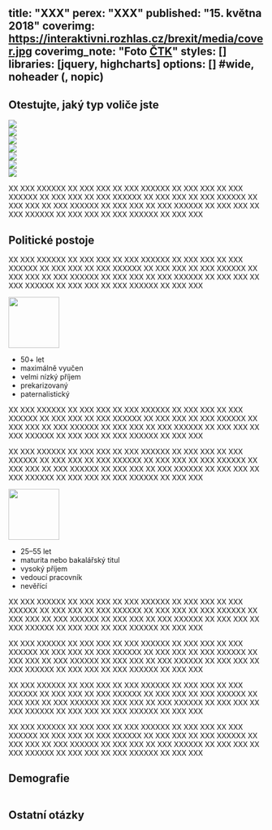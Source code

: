 title: "XXX"
perex: "XXX"
published: "15. května 2018"
coverimg: https://interaktivni.rozhlas.cz/brexit/media/cover.jpg
coverimg_note: "Foto <a href='#'>ČTK</a>"
styles: []
libraries: [jquery, highcharts]
options: [] #wide, noheader (, nopic)
---
<div class="test-big">

<h2>Otestujte, jaký typ voliče jste</h2>

<div class="skupina">

<div class="fotka"><img src="https://dev.datarozhlas.cz/profil-volice/images/nevolic.png"></div>
<div class="fotka"><img src="https://dev.datarozhlas.cz/profil-volice/images/materialista.png"></div>
<div class="fotka"><img src="https://dev.datarozhlas.cz/profil-volice/images/liberal.png"></div>
<div class="fotka"><img src="https://dev.datarozhlas.cz/profil-volice/images/tekavy.png"></div>
<div class="fotka"><img src="https://dev.datarozhlas.cz/profil-volice/images/obranar.png"></div>
<div class="fotka"><img src="https://dev.datarozhlas.cz/profil-volice/images/pasivni.png"></div>
<div class="fotka"><img src="https://dev.datarozhlas.cz/profil-volice/images/krestan.png"></div>

</div>

<div class="test"></div>

</div>

XX XXX XXXXXX XX XXX XXX XX XXX XXXXXX XX XXX XXX XX XXX XXXXXX XX XXX XXX
XX XXX XXXXXX XX XXX XXX XX XXX XXXXXX XX XXX XXX XX XXX XXXXXX XX XXX XXX
XX XXX XXXXXX XX XXX XXX XX XXX XXXXXX XX XXX XXX XX XXX XXXXXX XX XXX XXX

## Politické postoje

<div id="koho-voli" style="max-width: 100%"></div>

<div id="volebni-ucast" style="max-width: 100%"></div>

XX XXX XXXXXX XX XXX XXX XX XXX XXXXXX XX XXX XXX XX XXX XXXXXX XX XXX XXX
XX XXX XXXXXX XX XXX XXX XX XXX XXXXXX XX XXX XXX XX XXX XXXXXX XX XXX XXX
XX XXX XXXXXX XX XXX XXX XX XXX XXXXXX XX XXX XXX XX XXX XXXXXX XX XXX XXX

<left><div class="profil">

<div class="profil-fotka"><img src="https://dev.datarozhlas.cz/profil-volice/images/nevolic.png" style="width: 100px"></div>

<div class="profil-list"><ul><li>50+ let</li><li>maximálně vyučen</li><li>velmi nízký příjem</li><li>prekarizovaný</li><li>paternalistický</li></ul></div>

</div></left>

XX XXX XXXXXX XX XXX XXX XX XXX XXXXXX XX XXX XXX XX XXX XXXXXX XX XXX XXX
XX XXX XXXXXX XX XXX XXX XX XXX XXXXXX XX XXX XXX XX XXX XXXXXX XX XXX XXX
XX XXX XXXXXX XX XXX XXX XX XXX XXXXXX XX XXX XXX XX XXX XXXXXX XX XXX XXX

XX XXX XXXXXX XX XXX XXX XX XXX XXXXXX XX XXX XXX XX XXX XXXXXX XX XXX XXX
XX XXX XXXXXX XX XXX XXX XX XXX XXXXXX XX XXX XXX XX XXX XXXXXX XX XXX XXX
XX XXX XXXXXX XX XXX XXX XX XXX XXXXXX XX XXX XXX XX XXX XXXXXX XX XXX XXX

<right><div class="profil">

<div class="profil-fotka"><img src="https://dev.datarozhlas.cz/profil-volice/images/materialista.png" style="width: 100px"></div>

<div class="profil-list"><ul><li>25–55 let</li><li>maturita nebo bakalářský titul</li><li>vysoký příjem</li><li>vedoucí pracovník</li><li>nevěřící</li></ul></div>

</div></right>

XX XXX XXXXXX XX XXX XXX XX XXX XXXXXX XX XXX XXX XX XXX XXXXXX XX XXX XXX
XX XXX XXXXXX XX XXX XXX XX XXX XXXXXX XX XXX XXX XX XXX XXXXXX XX XXX XXX
XX XXX XXXXXX XX XXX XXX XX XXX XXXXXX XX XXX XXX XX XXX XXXXXX XX XXX XXX

XX XXX XXXXXX XX XXX XXX XX XXX XXXXXX XX XXX XXX XX XXX XXXXXX XX XXX XXX
XX XXX XXXXXX XX XXX XXX XX XXX XXXXXX XX XXX XXX XX XXX XXXXXX XX XXX XXX
XX XXX XXXXXX XX XXX XXX XX XXX XXXXXX XX XXX XXX XX XXX XXXXXX XX XXX XXX

XX XXX XXXXXX XX XXX XXX XX XXX XXXXXX XX XXX XXX XX XXX XXXXXX XX XXX XXX
XX XXX XXXXXX XX XXX XXX XX XXX XXXXXX XX XXX XXX XX XXX XXXXXX XX XXX XXX
XX XXX XXXXXX XX XXX XXX XX XXX XXXXXX XX XXX XXX XX XXX XXXXXX XX XXX XXX

XX XXX XXXXXX XX XXX XXX XX XXX XXXXXX XX XXX XXX XX XXX XXXXXX XX XXX XXX
XX XXX XXXXXX XX XXX XXX XX XXX XXXXXX XX XXX XXX XX XXX XXXXXX XX XXX XXX
XX XXX XXXXXX XX XXX XXX XX XXX XXXXXX XX XXX XXX XX XXX XXXXXX XX XXX XXX

## Demografie
<div style="max-width: 100%; overflow: hidden; display: block;">
    <div class="small-legend" id="demo-pohlavi"></div>
</div>

<div style="max-width: 100%; overflow: hidden; display: block;">
    <div class="small" id="demo-vek"></div>
    <div class="small" id="demo-vzdelani"></div>
</div>

<div style="max-width: 100%; overflow: hidden; display: block;">
    <div class="small" id="demo-prijem"></div>
    <div class="small" id="demo-pozice"></div>
</div>

## Ostatní otázky

